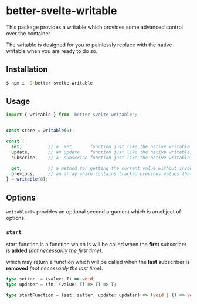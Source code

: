 # better-svelte-writable

This package provides a writable which provides some advanced control over the container.

The writable is designed for you to painlessly replace with the native writable when you are ready to do so.

## Installation

```bash
$ npm i -D better-svelte-writable
```

## Usage

```typescript
import { writable } from 'better-svelte-writable';


const store = writable(0);

const {
  set,          // a  set       function just like the native writable
  update,       // an update    function just like the native writable
  subscribe,    // a  subscribe function just like the native writable

  get,          // a method for getting the current value without invoking the update
  previous,     // an array which contains tracked previous values that can be used a store
} = writable(0);
```


## Options

`writable<T>` provides an optional second argument which is an object of options.

### `start`

start function is a function which is will be called when the **first** subscriber is **added** *(not necessarily the first time)*.

which may return a function which will be called when the **last** subscriber is **removed** *(not necessarily the last time)*.

```typescript
type setter  = (value: T) => void;
type updater = (fn: (value: T) => T) => T;

type startFunction = (set: setter, update: updater) => (void | () => void);
```

